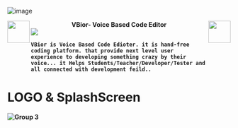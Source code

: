![image](https://github.com/godkingjay/godkingjay/blob/master/assets/borderseparator.gif)
<div align="center">
  <img src="https://github.com/godkingjay/godkingjay/blob/master/assets/animated-flame-01.gif" height="50px" align="left"/>
  <span align="middle"><strong>VBior- Voice Based Code Editor<strong></span>
  <img src="https://github.com/godkingjay/godkingjay/blob/master/assets/animated-flame-01.gif" height="50px" align="right"/>
</div>
<img src="https://github.com/godkingjay/godkingjay/blob/master/assets/borderseparator.gif"/>
  
    VBior is Voice Based Code Edioter. it is hand-free coding platform. that provide next level user experience to developing something crazy by their voice... it Helps Students/Teacher/Developer/Tester and all connected with development feild..

# LOGO & SplashScreen
![Group 3](https://github.com/AJAX-Codder/VBior_React_Native_Cli/assets/126388812/7bd39ac6-fba7-42ba-a322-954c85c888ee)
